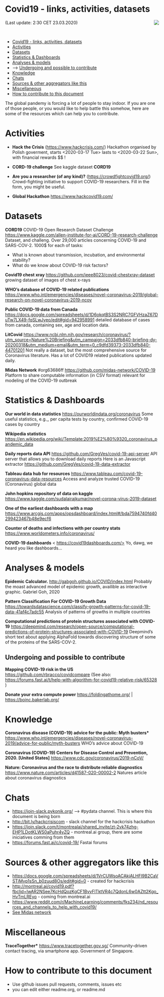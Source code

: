 
# Covid19 - links, activities, datasets
(Last update: 2:30 CET 23.03.2020)
<a href="https://github.com/pydatakrk/covid19">
  <img src="https://imgur.com/eI2VEgA.png" align="right" />
</a>

</br>

- [Covid19 - links, activities, datasets](#org3a3342d)
- [Activities](#orgd7dc727)
- [Datasets](#orge59ab6a)
- [Statistics & Dashboards](#org998644e)
- [Analyses & models](#orgdfbf4f2)
-  --> [Undergoing and possible to contribute](#orgdfbfef2)
- [Knowledge](#orge53ad19)
- [Chats](#org4994988)
- [Sources & other aggregators like this](#orgc241983)
- [Miscellaneous](#org63686dd)
- [How to contribute to this document](#org2fbcc87)


<a id="org3a3342d"></a>
The global pandemy is forcing a lot of people to stay indoor. If you are one of those people, or you would like to help battle this somehow, here are some of the resources which can help you to contribute.


<a id="orgd7dc727"></a>

# Activities

-   **Hack the Crisis** (<https://www.hackcrisis.com/>) Hackathon organised by Polish goverment, starts <span class="timestamp-wrapper"><span class="timestamp">&lt;2020-03-17 Tue&gt; </span></span> lasts to <span class="timestamp-wrapper"><span class="timestamp">&lt;2020-03-22 Sun&gt;</span></span>, with financial rewards $$ !

-   **CORD-19 challenge** See kaggle dataset **CORD19**

-   **Are you a researcher (of any kind)?** (https://crowdfightcovid19.org/) Crowd-fighting initiative to support COVID-19 researchers. Fill in the form, you might be useful. 

-   **Global Hackathon** https://www.hackcovid19.com/

<a id="orge59ab6a"></a>

# Datasets

**CORD19** COVID-19 Open Research Dataset Challenge <https://www.kaggle.com/allen-institute-for-ai/CORD-19-research-challenge> Dataset, and challeng. Over 29,000 articles concerning COVID-19 and SARS-COV-2. 1000$ for each of tasks:

-   What is known about transmission, incubation, and environmental stability?
-   What do we know about COVID-19 risk factors?

**Covid19 chest xray** <https://github.com/ieee8023/covid-chestxray-dataset> growing dataset of images of chest x-rays

**WHO&rsquo;s database of COVID-19 related publications** <https://www.who.int/emergencies/diseases/novel-coronavirus-2019/global-research-on-novel-coronavirus-2019-ncov>

**Public COVID-19 data from Canada** <https://docs.google.com/spreadsheets/d/1D6okqtBS3S2NRC7GFVHzaZ67DuTw7LX49-fqSLwJyeo/edit#gid=942958991>
detailed database of cases from canada, containing sex, age and location data.

**LitCovid** https://www.ncbi.nlm.nih.gov/research/coronavirus/?utm_source=Nature%20Briefing&utm_campaign=2033dfb840-briefing-dy-20200318&utm_medium=email&utm_term=0_c9dfd39373-2033dfb840-44701201
Not really a dataset, but the most comprehensive source for Coronavirus
literature. Has a lot of COVID19 related publications updated daily.

**Midas Network**
#org63686ff
<a id="org63686ff"></a>
https://github.com/midas-network/COVID-19
Platform to share computable information (in CSV format) relevant for modeling of the COVID-19 outbreak

<a id="org998644e"></a>

# Statistics & Dashboards

**Our world in data statistics** <https://ourworldindata.org/coronavirus> Some useful statistics, e.g.,, per capita tests by country, confirmed COVID-19 cases by country

**Wikipedia statistics** <https://en.wikipedia.org/wiki/Template:2019%E2%80%9320_coronavirus_pandemic_data>

**Daily reports data API** <https://github.com/GregVes/covid-19-api-server> API server that allows you to download daily reports Here is an Javascript extractor <https://github.com/GregVes/covid-19-data-extractor>

**Tableau data hub for resources** <https://www.tableau.com/covid-19-coronavirus-data-resources> Access and analyze trusted COVID-19 (Coronavirus) global data

**John hopkins repository of data on kaggle** <https://www.kaggle.com/sudalairajkumar/novel-corona-virus-2019-dataset>

**One of the earliest dashboards with a map** <https://www.arcgis.com/apps/opsdashboard/index.html#/bda7594740fd40299423467b48e9ecf6>

**Counter of deaths and infections with per country stats** <https://www.worldometers.info/coronavirus/>

**COVID-19 dashboards** < https://covid19dashboards.com/> Yo, dawg, we heard you
like dashboards...

<a id="orgdfbf4f2"></a>

# Analyses & models

**Epidemic Calculator.** <http://gabgoh.github.io/COVID/index.html> Probably the moast advanced model of epidemic growth, availible as interactive graphic. Gabriel Goh, 2020

**Pattern Classification For COVID-19 Growth Data** <https://towardsdatascience.com/classify-growth-patterns-for-covid-19-data-41af4c7adc55> Analysis of patterns of growths in multiple countries

**Computational predictions of protein structures associated with COVID-19** <https://deepmind.com/research/open-source/computational-predictions-of-protein-structures-associated-with-COVID-19> Deepmind&rsquo;s short text about applying AlphaFold towards discovering structure of some of the proteins of the SARS-COV-2.


<a id="orgdfbfef2"></a>
## Undergoing and possible to contribute

**Mapping COVID-19 risk in the US** https://github.com/rbracco/covidcompare (See also: https://forums.fast.ai/t/help-with-algorithm-for-covid19-relative-risk/65328 )

**Donate your extra compute power** https://foldingathome.org/ | https://boinc.bakerlab.org/


<a id="orge53ad19"></a>

# Knowledge

**Coronavirus disease (COVID-19) advice for the public: Myth busters\*** <https://www.who.int/emergencies/diseases/novel-coronavirus-2019/advice-for-public/myth-busters> WHO&rsquo;s advice about COVID-19

**Coronavirus (COVID-19) Centers for Disease Control and Prevention, 2020. [United States]** <https://www.cdc.gov/coronavirus/2019-nCoV/>

**Nature: Coronavirus and the race to distribute reliable diagnostics** <https://www.nature.com/articles/d41587-020-00002-2> Natures article about coronavirus diagnostics


<a id="org4994988"></a>

# Chats


-   <https://join-slack.pykonik.org/> &#x2013;> #pydata channel. This is where this document is being born
-   <http://bit.ly/hackcrisiscom> - slack channel for the hackcrisis hackathon
-   <https://join.slack.com/t/montrealai/shared_invite/zt-2vk74zhg-EHP1LDotKLWS0aPuhr4yZQ> - montreal.ai group, there are some iniciatives comming from them
-   <https://forums.fast.ai/c/covid-19/> Fastai forums 


<a id="orgc241983"></a>

# Sources & other aggregators like this

-   <https://docs.google.com/spreadsheets/d/1VrCUWsoACAkjALHFl9B2CaVSTiMvp1sSn_b0zuud8Os/edit#gid=0> - created for hackcrisis
-   <http://montreal.ai/covid19.pdf?fbclid=IwAR2NSee7KcHdQozKgCF1BvvFlTktVR4c7QdonL6w0AZtt2Kgo_HvTmLREyo> - coming from montreal.ai
-   <https://www.reddit.com/r/MachineLearning/comments/fks234/nd_resources_and_channels_to_help_with_covid19/>
-   [See Midas network](#org63686ff)


<a id="org63686dd"></a>

# Miscellaneous

**TraceTogether\*** <https://www.tracetogether.gov.sg/> Community-driven contact tracing, via smartphone app. Government of Singapore.


<a id="org2fbcc87"></a>

# How to contribute to this document

-   Use github issues pull requests, comments, issues etc
-   you can edit either readme.org, or readme.md



​
